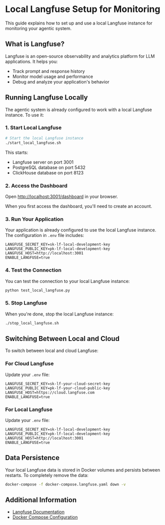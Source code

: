 # Local Langfuse Setup for Monitoring

This guide explains how to set up and use a local Langfuse instance for monitoring your agentic system.

## What is Langfuse?

Langfuse is an open-source observability and analytics platform for LLM applications. It helps you:
- Track prompt and response history
- Monitor model usage and performance
- Debug and analyze your application's behavior

## Running Langfuse Locally

The agentic system is already configured to work with a local Langfuse instance. To use it:

### 1. Start Local Langfuse

```bash
# Start the local Langfuse instance
./start_local_langfuse.sh
```

This starts:
- Langfuse server on port 3001
- PostgreSQL database on port 5432
- ClickHouse database on port 8123

### 2. Access the Dashboard

Open [http://localhost:3001/dashboard](http://localhost:3001/dashboard) in your browser.

When you first access the dashboard, you'll need to create an account.

### 3. Run Your Application

Your application is already configured to use the local Langfuse instance. The configuration in `.env` file includes:

```
LANGFUSE_SECRET_KEY=sk-lf-local-development-key
LANGFUSE_PUBLIC_KEY=pk-lf-local-development-key
LANGFUSE_HOST=http://localhost:3001
ENABLE_LANGFUSE=true
```

### 4. Test the Connection

You can test the connection to your local Langfuse instance:

```bash
python test_local_langfuse.py
```

### 5. Stop Langfuse

When you're done, stop the local Langfuse instance:

```bash
./stop_local_langfuse.sh
```

## Switching Between Local and Cloud

To switch between local and cloud Langfuse:

### For Cloud Langfuse

Update your `.env` file:

```
LANGFUSE_SECRET_KEY=sk-lf-your-cloud-secret-key
LANGFUSE_PUBLIC_KEY=pk-lf-your-cloud-public-key
LANGFUSE_HOST=https://cloud.langfuse.com
ENABLE_LANGFUSE=true
```

### For Local Langfuse

Update your `.env` file:

```
LANGFUSE_SECRET_KEY=sk-lf-local-development-key
LANGFUSE_PUBLIC_KEY=pk-lf-local-development-key
LANGFUSE_HOST=http://localhost:3001
ENABLE_LANGFUSE=true
```

## Data Persistence

Your local Langfuse data is stored in Docker volumes and persists between restarts. To completely remove the data:

```bash
docker-compose -f docker-compose.langfuse.yaml down -v
```

## Additional Information

- [Langfuse Documentation](https://langfuse.com/docs)
- [Docker Compose Configuration](./docker-compose.langfuse.yaml)
